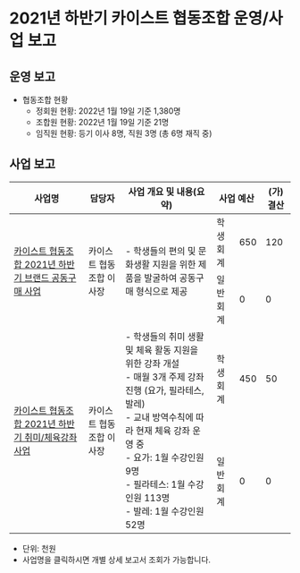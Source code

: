 2021년 하반기 카이스트 협동조합 운영/사업 보고
===

## 운영 보고
- 협동조합 현황
  - 정회원 현황: 2022년 1월 19일 기준 1,380명
  - 조합원 현황: 2022년 1월 19일 기준 21명
  - 임직원 현황: 등기 이사 8명, 직원 3명 (총 6명 재직 중)

## 사업 보고
<table>
<thead>
  <tr>
    <th>사업명</th>
    <th>담당자</th>
    <th>사업 개요 및 내용(요약)</th>
    <th colspan="2">사업 예산</th>
    <th>(가)결산</th>
  </tr>
</thead>
<tbody>
  <tr>
    <td rowspan="2"><a href="2021년-하반기-대학원-총학생회-자치단체-사업보고서/카이스트-협동조합-2021년-하반기-브랜드-공동구매-사업-사업보고서.md">카이스트 협동조합 2021년 하반기 브랜드 공동구매 사업</a></td>
    <td rowspan="2">카이스트 협동조합 이사장</td>
    <td rowspan="2"> - 학생들의 편의 및 문화생활 지원을 위한 제품을 발굴하여 공동구매 형식으로 제공 </td>
    <td>학생회계</td>
    <td>650</td>
    <td>120</td>
  </tr>
  
  <tr>
    <td>일반회계</td>
    <td>0</td>
    <td>0</td>
  </tr>

  <tr>
    <td rowspan="2"><a href="2021년-하반기-대학원-총학생회-자치단체-사업보고서/카이스트-협동조합-2021년-하반기-취미-체육강좌-사업-사업보고서.md">카이스트 협동조합 2021년 하반기 취미/체육강좌 사업</a></td>
    <td rowspan="2">카이스트 협동조합 이사장</td>
    <td rowspan="2"> - 학생들의 취미 생활 및 체육 활동 지원을 위한 강좌 개설<br> - 매월 3개 주제 강좌 진행 (요가, 필라테스, 발레)<br> - 교내 방역수칙에 따라 현재 체육 강좌 운영 중<br> - 요가: 1월 수강인원 9명<br> - 필라테스: 1월 수강인원 113명<br> - 발레: 1월 수강인원 52명 </td>
    <td>학생회계</td>
    <td>450</td>
    <td>50</td>
  </tr>
  
  <tr>
    <td>일반회계</td>
    <td>0</td>
    <td>0</td>
  </tr>
 
</tbody>
</table>

- 단위: 천원 
- 사업명을 클릭하시면 개별 상세 보고서 조회가 가능합니다.
